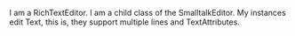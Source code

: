 I am a RichTextEditor. I am a child class of the SmalltalkEditor. My instances edit Text, this is, they support multiple lines and TextAttributes.
